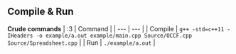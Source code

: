 ## Compile & Run
**Crude commands**
| :3 | Command |
| --- | --- |
| Compile | `g++ -std=c++11 -IHeaders -o example/a.out example/main.cpp Source/OCCF.cpp Source/Spreadsheet.cpp` |
| Run | `./example/a.out` |
